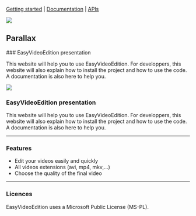 
[Getting started](gettingStarted.md)   |    [Documentation](doc/index.html)   |    [APIs](apis.md) 

 <div class="parallax-container">
    <div class="parallax"><img src="images/parallax1.jpg"></div>
  </div>
  <div class="section white">
    <div class="row container">
      <h2 class="header">Parallax</h2>
      <p class="grey-text text-darken-3 lighten-3">### EasyVideoEdition presentation

This website will help you to use EasyVideoEdition.
For developpers, this website will also explain how to install the project and how to use the code. A documentation is also here to help you.</p>
    </div>
  </div>
  <div class="parallax-container">
    <div class="parallax"><img src="images/parallax2.jpg"></div>
  </div>

### EasyVideoEdition presentation

This website will help you to use EasyVideoEdition.
For developpers, this website will also explain how to install the project and how to use the code. A documentation is also here to help you.


***

### Features

+ Edit your videos easily and quickly
+ All videos extensions (avi, mp4, mkv,...)
+ Choose the quality of the final video


***

### Licences

EasyVideoEdition uses a Microsoft Public License (MS-PL).



